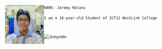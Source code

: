 <p>‎</p>


<div>
  <img src="https://github.com/Jrmyln-sh/Jrmyln-sh/blob/main/Profile.png" width="128" height="128" align="left" />
</div>

```diff
NAME: Jeremy Malana

I am a 18-year-old Student of ICT12 BestLink College Of The Philippines.
```

<p align="left">

<a href="https://github.com/Jrmymln" target="_blank"><img alt="" src="https://img.shields.io/badge/Github-000?logo=github&logoColor=white&style=for-the-badge" style="vertical-align:center" /></a>
<a href="https://discordapp.com/users/853473852930916352" target="_blank"><img alt="" src="https://img.shields.io/badge/Discord-000?logo=discord&logoColor=blue&style=for-the-badge" style="vertical-align:center" /></a>
<a href="https://web.facebook.com/c0d3xxx" target="_blank"><img alt="" src="https://img.shields.io/badge/facebook-000?logo=facebook&logoColor=blue&style=for-the-badge" style="vertical-align:center" /></a>

 <p align='left'><img src="https://komarev.com/ghpvc/?username=Jrmymln&label=Total%20Profile%20Visitor&color=ef1023&style=for-the-badge" alt="Jrmymln" /><br>
